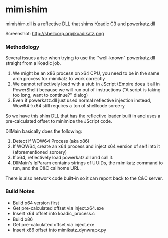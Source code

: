 # mimishim

mimishim.dll is a reflective DLL that shims Koadic C3 and powerkatz.dll

Screenshot: http://shellcorp.org/koadikatz.png

### Methodology

Several issues arise when trying to use the "well-known" powerkatz.dll straight from a Koadic job.

1. We might be an x86 process on x64 CPU, you need to be in the same arch process for mimikatz to work correctly
2. We cannot reflectively load with a stub in JScript (Empire does it all in PowerShell) because we will run out of instructions ("A script is taking too long, want to continue?" dialog)
3. Even if powerkatz.dll just used normal reflective injection instead, Wow64->x64 still requires a ton of shellcode sorcery

So we have this shim DLL that has the reflective loader built in and uses a pre-calculated offset to minimize the JScript code.

DllMain basically does the following:

1. Detect if WOW64 Process (aka x86)
2. If WOW64, create an x64 process and inject x64 version of self into it (aforementioned sorcery)
3. If x64, reflectively load powerkatz.dll and call it.
4. DllMain's lpParam contains strings of UUIDs, the mimikatz command to run, and the C&C callhome URL.

There is also network code built-in so it can report back to the C&C server.

### Build Notes

- Build x64 version first
- Get pre-calculated offset via inject.x64.exe
- Insert x64 offset into koadic_process.c
- Build x86
- Get pre-calculated offset via inject.exe
- Insert x86 offset into mimikatz_dynwrapx.py
